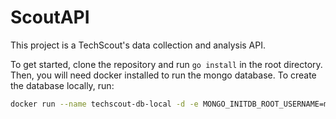 # ScoutAPI
This project is a TechScout's data collection and analysis API.

To get started, clone the repository and run `go install` in the root directory.
Then, you will need docker installed to run the mongo database.
To create the database locally, run:
```bash
docker run --name techscout-db-local -d -e MONGO_INITDB_ROOT_USERNAME=mongo -e MONGO_INITDB_ROOT_PASSWORD=password1234 -p 27017:27017 mongo
```
